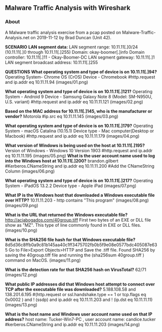 ﻿## Malware Traffic Analysis with Wireshark
### About

A Malware traffic analysis exercise from a pcap posted on Malware-Traffic-Analysis.net on 2019-11-12 by Brad Duncan (Unit 42).

**SCENARIO**
**LAN segment data:**
LAN segment range:  10.11.11[.]0/24 (10.11.11[.]0 through 10.11.11[.]255)
Domain:  okay-boomer[.]info
Domain controller:  10.11.11[.]11 - Okay-Boomer-DC
LAN segment gateway:  10.11.11[.]1
LAN segment broadcast address:  10.11.11[.]255

**QUESTIONS**
 **What operating system and type of device is on 10.11.11[.]94?**
Operating System- Chrome OS (CrOS)
Device - Chromebook
#http.request and ip.addr eq 10.11.11.94
(images/01.png)

 **What operating system and type of device is on 10.11.11[.]121?**
Operating System - Android 9
Device - Samsung Galaxy Note 8 (Model: SM-N950U, U.S. variant)
#http.request and ip.addr eq 10.11.11.121
(images/02.png)

  **Based on the MAC address for 10.11.11[.]145, who is the manufacturer or vendor?**
Motorola
#ip.src eq 10.11.11.145
(images/03.png)

 **What operating system and type of device is on 10.11.11[.]179?**
Operating System - macOS Catalina (10.15.1)
Device type - Mac computer(Desktop or Macbook)
#http.request and ip.addr eq 10.11.11.179
(images/04.png)

 **What version of Windows is being used on the host at 10.11.11[.]195?**
Version of Windows - Windows 10 Version 1903
#http.request and ip.addr eq 10.11.11.195
(images/05.png)
**What is the user account name used to log into the Windows host at 10.11.11[.]200?**
brandon.gilbert
#Kerberos.CNameString and ip.addr eq 10.11.11.200
#Add the CNameString Column 
(images/06.png)

**What operating system and type of device is on 10.11.11[.]217?**
Operating System - iPadOS 13.2.2
Device type - Apple iPad
(images/07.png)

 **What IP is the Windows host that downloaded a Windows executable file over HTTP?**
10.11.11.203 - http contains "This program"
(images/08.png)
(images/09.png)

 **What is the URL that returned the Windows executable file?**
 http://acjabogados.com/40group.tiff
First two bytes of an EXE or DLL file show as "MZ". This type of line commonly found in EXE or DLL files.
(images/10.png)

**What is the SHA256 file hash for that Windows executable file?**
 8d5d36c8ffb0a9c81b145aa40c1ff3475702fb0b5f9e08e0577bdc405087e635
 Go to File>Export Objects>HTTP and Save the .tiff file.
 Found SHA256 by saving the 40group.tiff file and running the (sha256sum 40group.tiff ) command on MacOS. 
(images/11.png)

**What is the detection rate for that SHA256 hash on VirusTotal?**
62/71
(images/12.png)

**What public IP addresses did that Windows host attempt to connect over TCP after the executable file was downloaded?**
5.188.108.58 and 138.201.6.195
#(http.request or ssl.handshake.type == 1 or tcp.flags eq 0x0002 ) and ! (ssdp) and ip.addr eq 10.11.11.203 and ! (ip.dst eq 10.11.11.11)
(images/13.png)

**What is the host name and Windows user account name used on that IP address?**
host name: Tucker-Win7-PC , user account name: candice.tucker
#kerberos.CNameString and ip.addr eq 10.11.11.203
(images/14.png)

